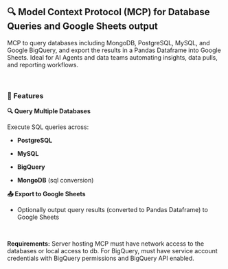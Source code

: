 ## 🔍 Model Context Protocol (MCP) for Database Queries and Google Sheets output


MCP to query databases including MongoDB, PostgreSQL, MySQL, and Google BigQuery, and export the results in a Pandas Dataframe into Google Sheets. Ideal for AI Agents and data teams automating insights, data pulls, and reporting workflows.

&nbsp;

### 🚀 Features

**🔍 Query Multiple Databases**

Execute SQL queries across:

- **PostgreSQL**

- **MySQL**

- **BigQuery**

- **MongoDB** (sql conversion)

**📤 Export to Google Sheets**

- Optionally output query results (converted to Pandas Dataframe) to Google Sheets

&nbsp;

**Requirements:**
Server hosting MCP must have network access to the databases or local access to db. For BigQuery, must have service account credentials with BigQuery permissions and BigQuery API enabled.

